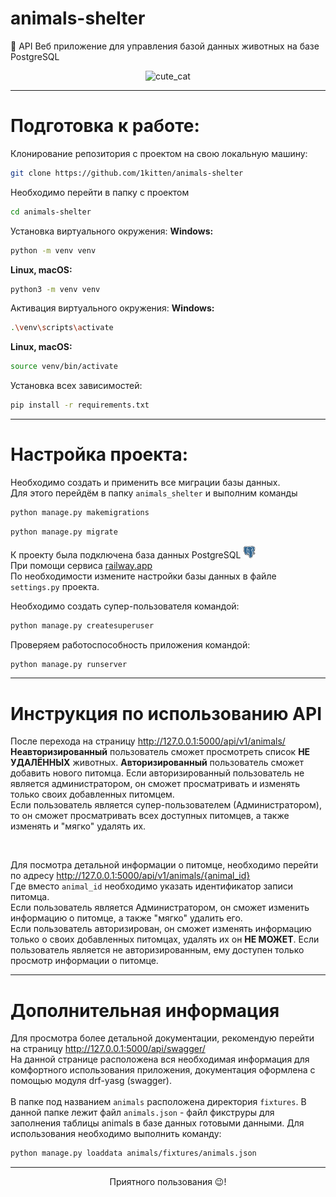 # animals-shelter
🐢 API Веб приложение для управления базой данных животных на базе PostgreSQL

<div align=center>
  <img src='https://media.giphy.com/media/MDJ9IbxxvDUQM/giphy.gif' alt='cute_cat'/>
</div>

---
# Подготовка к работе:
Клонирование репозитория с проектом на свою локальную машину:
```bash
git clone https://github.com/1kitten/animals-shelter
```

Необходимо перейти в папку с проектом
```bash
cd animals-shelter
```

Установка виртуального окружения:
<b>Windows:</b>
```bash
python -m venv venv
```
<b>Linux, macOS:</b>
```bash
python3 -m venv venv 
```

Активация виртуального окружения:
<b>Windows:</b>
```bash
.\venv\scripts\activate
```
<b>Linux, macOS:</b>
```bash
source venv/bin/activate
```

Установка всех зависимостей:
```bash
pip install -r requirements.txt
```

---

# Настройка проекта:

Необходимо создать и применить все миграции базы данных.<br>
Для этого перейдём в папку <code>animals_shelter</code> и выполним команды
```bash
python manage.py makemigrations
```
```bash
python manage.py migrate
```

К проекту была подключена база данных PostgreSQL <img src='https://github.com/devicons/devicon/blob/master/icons/postgresql/postgresql-original.svg' width=20/><br>
При помощи сервиса <a href='railway.app'>railway.app</a><br>
По необходимости измените настройки базы данных в файле <code>settings.py</code> проекта.

Необходимо создать супер-пользователя командой:
```bash
python manage.py createsuperuser
```

Проверяем работоспособность приложения командой:
```bash
python manage.py runserver
```

---

# Инструкция по использованию API

После перехода на страницу http://127.0.0.1:5000/api/v1/animals/ <br>
<b>Неавторизированный</b> пользователь сможет просмотреть список <b>НЕ УДАЛЁННЫХ</b> животных.
<b>Авторизированный</b> пользователь сможет добавить нового питомца. Если авторизированный пользователь не является администратором,
он сможет просматривать и изменять только своих добавленных питомцем.<br>
Если пользователь является супер-пользователем (Администратором), то он сможет просматривать всех доступных питомцев, а также изменять и "мягко" удалять их.

<br>

Для посмотра детальной информации о питомце, необходимо перейти по адресу http://127.0.0.1:5000/api/v1/animals/{animal_id} <br>
Где вместо <code>animal_id</code> необходимо указать идентификатор записи питомца. <br>
Если пользователь является Администратором, он сможет изменить информацию о питомце, а также "мягко" удалить его. <br>
Если пользователь авторизирован, он сможет изменять информацию только о своих добавленных питомцах, удалять их он <b>НЕ МОЖЕТ</b>.
Если пользователь является не авторизированным, ему доступен только просмотр информации о питомце.

---

# Дополнительная информация

Для просмотра более детальной документации, рекомендую перейти на страницу http://127.0.0.1:5000/api/swagger/ <br>
На данной странице расположена вся необходимая информация для комфортного использования приложения, документация оформлена с помощью модуля drf-yasg (swagger). <br>
<br>
В папке под названием <code>animals</code> расположена директория <code>fixtures</code>. В данной папке лежит файл <code>animals.json</code> - файл фикструры
для заполнения таблицы animals в базе данных готовыми данными. Для использования необходимо выполнить команду:

```bash
python manage.py loaddata animals/fixtures/animals.json
```
---

<div align=center>
  <p>Приятного пользования 😉!</p>
</div>
